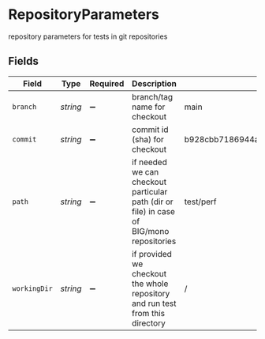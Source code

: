 # RepositoryParameters

repository parameters for tests in git repositories


## Fields

| Field                                                                                    | Type                                                                                     | Required                                                                                 | Description                                                                              | Example                                                                                  |
| ---------------------------------------------------------------------------------------- | ---------------------------------------------------------------------------------------- | ---------------------------------------------------------------------------------------- | ---------------------------------------------------------------------------------------- | ---------------------------------------------------------------------------------------- |
| `branch`                                                                                 | *string*                                                                                 | :heavy_minus_sign:                                                                       | branch/tag name for checkout                                                             | main                                                                                     |
| `commit`                                                                                 | *string*                                                                                 | :heavy_minus_sign:                                                                       | commit id (sha) for checkout                                                             | b928cbb7186944ab9275937ec1ac3d3738ca2e1d                                                 |
| `path`                                                                                   | *string*                                                                                 | :heavy_minus_sign:                                                                       | if needed we can checkout particular path (dir or file) in case of BIG/mono repositories | test/perf                                                                                |
| `workingDir`                                                                             | *string*                                                                                 | :heavy_minus_sign:                                                                       | if provided we checkout the whole repository and run test from this directory            | /                                                                                        |